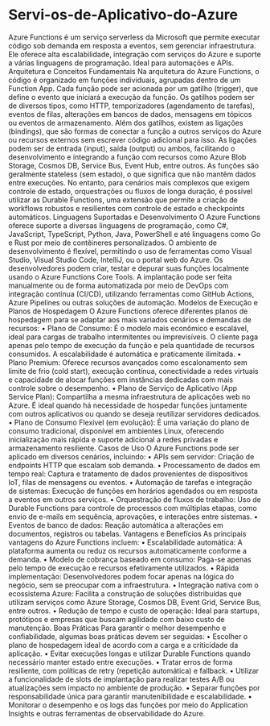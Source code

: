 # Servi-os-de-Aplicativo-do-Azure
Azure Functions é um serviço serverless da Microsoft que permite executar código sob demanda em resposta a eventos, sem gerenciar infraestrutura. Ele oferece alta escalabilidade, integração com serviços do Azure e suporte a várias linguagens de programação. Ideal para automações e APIs.
Arquitetura e Conceitos Fundamentais
Na arquitetura do Azure Functions, o código é organizado em funções individuais, agrupadas dentro de um Function App. Cada função pode ser acionada por um gatilho (trigger), que define o evento que iniciará a execução da função. Os gatilhos podem ser de diversos tipos, como HTTP, temporizadores (agendamento de tarefas), eventos de filas, alterações em bancos de dados, mensagens em tópicos ou eventos de armazenamento.
Além dos gatilhos, existem as ligações (bindings), que são formas de conectar a função a outros serviços do Azure ou recursos externos sem escrever código adicional para isso. As ligações podem ser de entrada (input), saída (output) ou ambos, facilitando o desenvolvimento e integrando a função com recursos como Azure Blob Storage, Cosmos DB, Service Bus, Event Hub, entre outros.
As funções são geralmente stateless (sem estado), o que significa que não mantêm dados entre execuções. No entanto, para cenários mais complexos que exigem controle de estado, orquestrações ou fluxos de longa duração, é possível utilizar as Durable Functions, uma extensão que permite a criação de workflows robustos e resilientes com controle de estado e checkpoints automáticos.
Linguagens Suportadas e Desenvolvimento
O Azure Functions oferece suporte a diversas linguagens de programação, como C#, JavaScript, TypeScript, Python, Java, PowerShell e até linguagens como Go e Rust por meio de contêineres personalizados. O ambiente de desenvolvimento é flexível, permitindo o uso de ferramentas como Visual Studio, Visual Studio Code, IntelliJ, ou o portal web do Azure.
Os desenvolvedores podem criar, testar e depurar suas funções localmente usando o Azure Functions Core Tools. A implantação pode ser feita manualmente ou de forma automatizada por meio de DevOps com integração contínua (CI/CD), utilizando ferramentas como GitHub Actions, Azure Pipelines ou outras soluções de automação.
Modelos de Execução e Planos de Hospedagem
O Azure Functions oferece diferentes planos de hospedagem para se adaptar aos mais variados cenários e demandas de recursos:
    • Plano de Consumo: É o modelo mais econômico e escalável, ideal para cargas de trabalho intermitentes ou imprevisíveis. O cliente paga apenas pelo tempo de execução da função e pela quantidade de recursos consumidos. A escalabilidade é automática e praticamente ilimitada.
    • Plano Premium: Oferece recursos avançados como escalonamento sem limite de frio (cold start), execução contínua, conectividade a redes virtuais e capacidade de alocar funções em instâncias dedicadas com mais controle sobre o desempenho.
    • Plano de Serviço de Aplicativo (App Service Plan): Compartilha a mesma infraestrutura de aplicações web no Azure. É ideal quando há necessidade de hospedar funções juntamente com outros aplicativos ou quando se deseja reutilizar servidores dedicados.
    • Plano de Consumo Flexível (em evolução): É uma variação do plano de consumo tradicional, disponível em ambientes Linux, oferecendo inicialização mais rápida e suporte adicional a redes privadas e armazenamento resiliente.
Casos de Uso
O Azure Functions pode ser aplicado em diversos cenários, incluindo:
    • APIs sem servidor: Criação de endpoints HTTP que escalam sob demanda.
    • Processamento de dados em tempo real: Captura e tratamento de dados provenientes de dispositivos IoT, filas de mensagens ou eventos.
    • Automação de tarefas e integração de sistemas: Execução de funções em horários agendados ou em resposta a eventos em outros serviços.
    • Orquestração de fluxos de trabalho: Uso de Durable Functions para controle de processos com múltiplas etapas, como envio de e-mails em sequência, aprovações, e interações entre sistemas.
    • Eventos de banco de dados: Reação automática a alterações em documentos, registros ou tabelas.
Vantagens e Benefícios
As principais vantagens do Azure Functions incluem:
    • Escalabilidade automática: A plataforma aumenta ou reduz os recursos automaticamente conforme a demanda.
    • Modelo de cobrança baseado em consumo: Paga-se apenas pelo tempo de execução e recursos efetivamente utilizados.
    • Rápida implementação: Desenvolvedores podem focar apenas na lógica do negócio, sem se preocupar com a infraestrutura.
    • Integração nativa com o ecossistema Azure: Facilita a construção de soluções distribuídas que utilizam serviços como Azure Storage, Cosmos DB, Event Grid, Service Bus, entre outros.
    • Redução de tempo e custo de operação: Ideal para startups, protótipos e empresas que buscam agilidade com baixo custo de manutenção.
Boas Práticas
Para garantir o melhor desempenho e confiabilidade, algumas boas práticas devem ser seguidas:
    • Escolher o plano de hospedagem ideal de acordo com a carga e a criticidade da aplicação.
    • Evitar execuções longas e utilizar Durable Functions quando necessário manter estado entre execuções.
    • Tratar erros de forma resiliente, com políticas de retry (repetição automática) e fallback.
    • Utilizar a funcionalidade de slots de implantação para realizar testes A/B ou atualizações sem impacto no ambiente de produção.
    • Separar funções por responsabilidade única para garantir manutenibilidade e escalabilidade.
    • Monitorar o desempenho e os logs das funções por meio do Application Insights e outras ferramentas de observabilidade do Azure.
